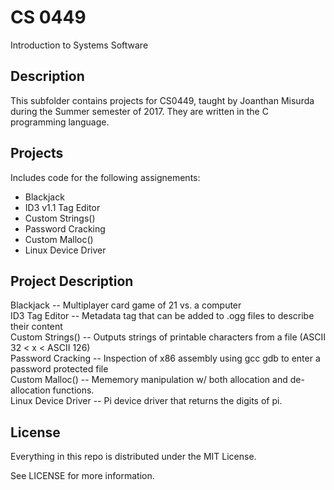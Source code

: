 # CS 0449

Introduction to Systems Software

## Description

This subfolder contains projects for CS0449, taught by Joanthan Misurda during the Summer semester of 2017. They are written 
in the C programming language.

## Projects

Includes code for the following assignements:

*   Blackjack
*   ID3 v1.1 Tag Editor
*   Custom Strings()
*   Password Cracking
*   Custom Malloc()
*   Linux Device Driver

## Project Description

Blackjack -- Multiplayer card game of 21 vs. a computer <br />
ID3 Tag Editor -- Metadata tag that can be added to .ogg files to describe their content <br />
Custom Strings() -- Outputs strings of printable characters from a file (ASCII 32 < x < ASCII 126) <br />
Password Cracking -- Inspection of x86 assembly using gcc gdb to enter a password protected file <br />
Custom Malloc() -- Mememory manipulation w/ both allocation and de-allocation functions. <br />
Linux Device Driver -- Pi device driver that returns the digits of pi. <br />

## License

Everything in this repo is distributed under the MIT License.

See LICENSE for more information.
